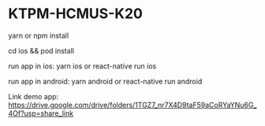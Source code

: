 # KTPM-HCMUS-K20
  yarn or npm install
	
  cd ios && pod install
	
  run app in ios: yarn ios or react-native run ios
	
  run app in android: yarn android or react-native run android

Link demo app: https://drive.google.com/drive/folders/1TGZ7_nr7X4D9taF59aCoRYaYNu6G_4Of?usp=share_link


